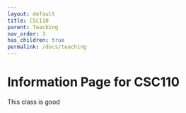 ```yaml
---
layout: default
title: CSC110
parent: Teaching
nav_order: 3
has_children: true
permalink: /docs/teaching
---
```


<!-- 
This is the base Jekyll theme. You can find out more info about customizing your Jekyll theme, as well as basic Jekyll usage documentation at [jekyllrb.com](https://jekyllrb.com/)

You can find the source code for Minima at GitHub:
[jekyll][jekyll-organization] /
[minima](https://github.com/jekyll/minima)

You can find the source code for Jekyll at GitHub:
[jekyll][jekyll-organization] /
[jekyll](https://github.com/jekyll/jekyll)


[jekyll-organization]: https://github.com/jekyll


 -->

# Information Page for CSC110

This class is good

<!-- 
|  **Date**  |            **Topic**           |      **Due**     |               **Issued**              | **Notes**                     |
|:----------:|:------------------------------:|:----------------:|:-------------------------------------:|-------------------------------|
| **WEEK 1** |                                |                  |                                       | Links or Comments Added below |
| 01/27      | Class Info                     | -                | 1. 3 Readings 2. 1 Video              |                               |
| **WEEK 2** |                                |                  |                                       |                               |
| 01/30      | Intro                          | Readings + Video | 1. One Reading 2. Understanding Check |                               |
| 02/01      | Variables, Operators, Comments | Readings + UC    | TBD                                   |                               |
| 02/03      | More Basic Syntax and Practice |                  | Homework 01: Syntax Basics            | HW01 Due 02/10                |
| **WEEK 3** |                                |                  |                                       |                               |
| 02/06      | Functions Intro                |                  | TBD                                   |                               |
| 02/08      | More Functions                 |                  | TBD                                   |                               |
| 02/10      | Practice Functions             | Homework 01      | Homework 02: Functions                | HW02 Due 02/17                |
| **WEEK 4** |                                |                  |                                       |                               |
| 02/13      | Strings Intro                  |                  |                                       |                               |
| 02/15      | More Strings                   |                  |                                       |                               |
| 02/17      | Practice with Strings          | Homework 02      | Homework 03: Strings                  | HW02 Due 02/24                |
| **WEEK 5** |                                |                  |                                       |                               |
| 02/20      | Conditionals Intro             |                  |                                       |                               |
| 02/22      | More Conditionals              |                  |                                       |                               |
| 02/24      | Practice with Conditionals     | Homework 03      | Homework 04: Conditionals             | HW04 Due 03/03                |
| **WEEK 6** |                                |                  |                                       |                               |
| 02/27      | Intro to File I/O              |                  |                                       |                               |
| 03/01      | More File I/O                  |                  |                                       |                               |
| 03/03      | Practice with File I/O         | Homework 04      | Homework 05: File I/O                 | HW05 Due 03/10                |
| **WEEK 7** |                                |                  |                                       |                               |
| 03/06      | Partial Test 1                 |                  |                                       |                               |
| 03/08      | Intro to Loops                 |                  |                                       |                               |
| 03/10      | Practice with Basic Loops      | Homework 05      | Homework 06: Basic Loops              | HW06 Due 03/24                |
| **SPRING RECESS** |                         |                  |                                       |                               |
| **WEEK 8** |                                |                  |                                       |                               |
| 03/20      | ?????????????????              |                  |                                       |                               |
| 03/22      | ?????????????????              |                  |                                       |                               |
| 03/24      | ?????????????????              | ??????????       | ??????????                            | ??????????                    |
| **WEEK 9** |                                |                  |                                       |                               |
| 03/0?      | ?????????????????              |                  |                                       |                               |
| 03/0?      | ?????????????????              |                  |                                       |                               |
| 03/1?      | ?????????????????              | ??????????       | ??????????                            | ??????????                    |
| **WEEK 10**|                                |                  |                                       |                               |
| 03/0?      | ?????????????????              |                  |                                       |                               |
| 03/0?      | ?????????????????              |                  |                                       |                               |
| 03/1?      | ?????????????????              | ??????????       | ??????????                            | ??????????                    |
| **WEEK 11**|                                |                  |                                       |                               |
| 03/0?      | ?????????????????              |                  |                                       |                               |
| 03/0?      | ?????????????????              |                  |                                       |                               |
| 03/1?      | ?????????????????              | ??????????       | ??????????                            | ??????????                    |
| **WEEK 12**|                                |                  |                                       |                               |
| 03/0?      | ?????????????????              |                  |                                       |                               |
| 03/0?      | ?????????????????              |                  |                                       |                               |
| 03/1?      | ?????????????????              | ??????????       | ??????????                            | ??????????                    |
| **WEEK 13**|                                |                  |                                       |                               |
| 03/0?      | ?????????????????              |                  |                                       |                               |
| 03/0?      | ?????????????????              |                  |                                       |                               |
| 03/1?      | ?????????????????              | ??????????       | ??????????                            | ??????????                    |
| **WEEK 14**|                                |                  |                                       |                               |
| 03/0?      | ?????????????????              |                  |                                       |                               |
| 03/0?      | ?????????????????              |                  |                                       |                               |
| 03/1?      | ?????????????????              | ??????????       | ??????????                            | ??????????                    | -->
